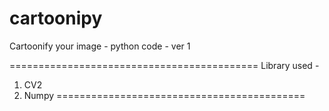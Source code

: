 # cartoonipy

Cartoonify your image - python code - ver 1

===========================================
Library used -

   1. CV2
   2. Numpy
===========================================
